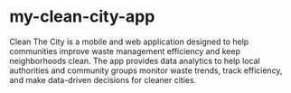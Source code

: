 # my-clean-city-app
Clean The City is a mobile and web application designed to help communities improve waste management efficiency and keep neighborhoods clean. The app provides data analytics to help local authorities and community groups monitor waste trends, track efficiency, and make data-driven decisions for cleaner cities.
